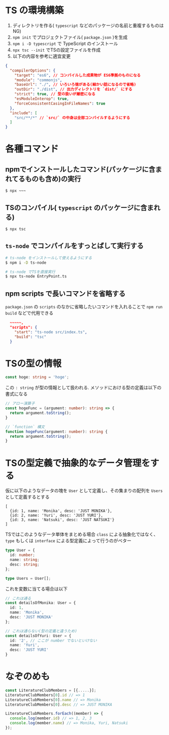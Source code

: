 # TS の環境構築

1. ディレクトリを作る( `typescript` などのパッケージの名前と重複するものはNG)
2. `npm init` でプロジェクトファイル( `package.json` )を生成
3. `npm i -D typescript` で TypeScript のインストール
4. `npx tsc --init` でTSの設定ファイルを作成
5. 以下の内容を参考に適宜変更

```json:tsconfig.json
{
  "compilerOptions": {
    "target": "es6", // コンパイルした成果物が ES6準拠のものになる
    "module": "commonjs",
    "baseUrl": "./", // いろいろ徳がある(細かい話になるので省略)
    "outDir": "./dist", // 出力ディレクトリを `dist/` にする
    "strict": true, // 型の扱いが厳密になる
    "esModuleInterop": true,
    "forceConsistentCasingInFileNames": true
  },
  "include": [
    "src/**/*" // `src/` の中身は全部コンパイルするようにする
  ]
}
```

# 各種コマンド

## npmでインストールしたコマンド(パッケージに含まれてるものも含め)の実行

```
$ npx ~~~
```
## TSのコンパイル( `typescript` のパッケージに含まれる)

```
$ npx tsc
```

## `ts-node` でコンパイルをすっとばして実行する

```bash
# ts-node をインストールして使えるようにする
$ npm i -D ts-node

# ts-node でTSを直接実行
$ npx ts-node EntryPoint.ts
```

## npm scripts で長いコマンドを省略する

`package.json` の `scripts` のなかに省略したいコマンドを入れることで `npm run build` などで代用できる

```json:package.json
  ~~~~~,
  "scripts": {
    "start": "ts-node src/index.ts",
    "build": "tsc"
  }
```

# TSの型の情報

```ts
const hoge: string = 'hoge';
```

この `: string` が型の情報として扱われる.
メソッドにおける型の定義は以下の書式になる

```ts
// アロー演算子
const hogeFunc = (argument: number): string => {
  return argument.toString();
}

// `function` 構文
function hogeFunc(argument: number): string {
  return argument.toString();
}
```

# TSの型定義で抽象的なデータ管理をする

仮に以下のようなデータの塊を `User` として定義し、その集まりの配列を `Users` として定義するとする

```
[
  {id: 1, name: 'Monika', desc: 'JUST MONIKA'},
  {id: 2, name: 'Yuri', desc: 'JUST YURI'},
  {id: 3, name: 'Natsuki', desc: 'JUST NATSUKI'}
]
```

TSではこのようなデータ単体をまとめる場合 `class` による抽象化ではなく、 `type` もしくは `interface` による型定義によって行うのがベター

```ts
type User = {
  id: number;
  name: string;
  desc: string;
};

type Users = User[];
```

これを変数に当てる場合は以下

```ts
// これは通る
const detailsOfMonika: User = {
  id: 1,
  name: 'Monika',
  desc: 'JUST MONIKA'
};

// これは通らない(型の定義と違うため)
const detailsOfYuri: User = {
  id: '2', // ここが number でないといけない
  name: 'Yuri',
  desc: 'JUST YURI'
}
```



# なぞのめも

```js
const LiteratureClubMembers = [{.....}];
LiteratureClubMembers[0].id // => 1
LiteratureClubMembers[0].name // => Monika
LiteratureClubMembers[0].desc // => JUST MONIKA

LiteratureClubMembers.forEach((member) => {
  console.log(member.id) // => 1, 2, 3
  console.log(member.name) // => Monika, Yuri, Natsuki
});
```
